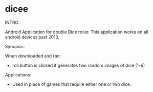 # dicee

INTRO:

Android Application for double Dice roller.
This application works on all android devices past 2013.

Synopsis:


When downloaded and ran: 

- roll button is clicked it generates two random images of dice (1-6)

Applications:

- Used in place of games that require either one or two dice.

